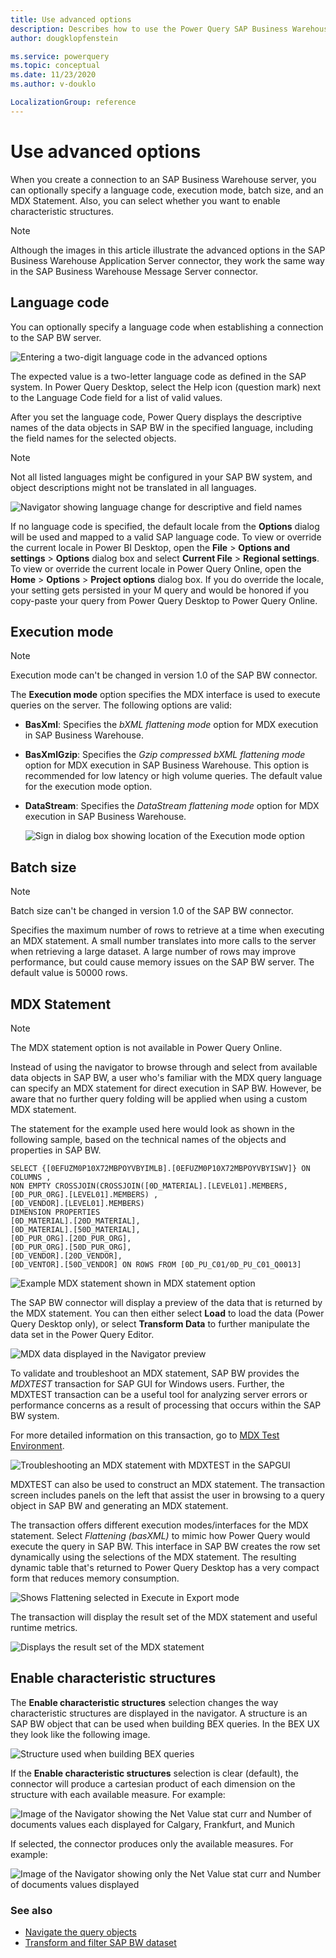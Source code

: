 ```yaml
---
title: Use advanced options
description: Describes how to use the Power Query SAP Business Warehouse connector advanced sign-in options.
author: dougklopfenstein

ms.service: powerquery
ms.topic: conceptual
ms.date: 11/23/2020
ms.author: v-douklo

LocalizationGroup: reference
---
```


# Use advanced options

When you create a connection to an SAP Business Warehouse server, you can optionally specify a language code, execution mode, batch size, and an MDX Statement. Also, you can select whether you want to enable characteristic structures.

>[!NOTE]
> Although the images in this article illustrate the advanced options in the SAP Business Warehouse Application Server connector, they work the same way in the SAP Business Warehouse Message Server connector.

## Language code

You can optionally specify a language code when establishing a connection to the SAP BW server.

![Entering a two-digit language code in the advanced options](language-code.png)

The expected value is a two-letter language code as defined in the SAP system. In Power Query Desktop, select the Help icon (question mark) next to the Language Code field for a list of valid values.

After you set the language code, Power Query displays the descriptive names of the data objects in SAP BW in the specified language, including the field names for the selected objects.

>[!NOTE]
> Not all listed languages might be configured in your SAP BW system, and object descriptions might not be translated in all languages.

![Navigator showing language change for descriptive and field names](navigator-language-option.png)

If no language code is specified, the default locale from the **Options** dialog will be used and mapped to a valid SAP language code. To view or override the current locale in Power BI Desktop, open the **File** > **Options and settings** > **Options** dialog box and select **Current File** > **Regional settings**. To view or override the current locale in Power Query Online, open the **Home** > **Options** > **Project options** dialog box. If you do override the locale, your setting gets persisted in your M query and would be honored if you copy-paste your query from Power Query Desktop to Power Query Online.

## Execution mode

>[!NOTE]
> Execution mode can't be changed in version 1.0 of the SAP BW connector.

The **Execution mode** option specifies the MDX interface is used to execute queries on the server. The following options are valid:

* **BasXml**: Specifies the *bXML flattening mode* option for MDX execution in SAP Business Warehouse.
* **BasXmlGzip**: Specifies the *Gzip compressed bXML flattening mode* option for MDX execution in SAP Business Warehouse. This option is recommended for low latency or high volume queries. The default value for the execution mode option.
* **DataStream**: Specifies the *DataStream flattening mode* option for MDX execution in SAP Business Warehouse.

   ![Sign in dialog box showing location of the Execution mode option](execution-mode.png)

## Batch size

>[!NOTE]
> Batch size can't be changed in version 1.0 of the SAP BW connector.

Specifies the maximum number of rows to retrieve at a time when executing an MDX statement. A small number translates into more calls to the server when retrieving a large dataset. A large number of rows may improve performance, but could cause memory issues on the SAP BW server. The default value is 50000 rows.

## MDX Statement

>[!NOTE]
>The MDX statement option is not available in Power Query Online. 

Instead of using the navigator to browse through and select from available data objects in SAP BW, a user who's familiar with the MDX query language can specify an MDX statement for direct execution in SAP BW. However, be aware that no further query folding will be applied when using a custom MDX statement.

The statement for the example used here would look as shown in the following sample, based on the technical names of the objects and properties in SAP BW. 

```
SELECT {[0EFUZM0P10X72MBPOYVBYIMLB].[0EFUZM0P10X72MBPOYVBYISWV]} ON COLUMNS ,
NON EMPTY CROSSJOIN(CROSSJOIN([0D_MATERIAL].[LEVEL01].MEMBERS,[0D_PUR_ORG].[LEVEL01].MEMBERS) ,
[0D_VENDOR].[LEVEL01].MEMBERS)
DIMENSION PROPERTIES
[0D_MATERIAL].[20D_MATERIAL],
[0D_MATERIAL].[50D_MATERIAL],
[0D_PUR_ORG].[20D_PUR_ORG],
[0D_PUR_ORG].[50D_PUR_ORG],
[0D_VENDOR].[20D_VENDOR],
[0D_VENTOR].[50D_VENDOR] ON ROWS FROM [0D_PU_C01/0D_PU_C01_Q0013]
```

![Example MDX statement shown in MDX statement option](example-mdx-statement.png)

The SAP BW connector will display a preview of the data that is returned by the MDX statement. You can then either select **Load** to load the data (Power Query Desktop only), or select **Transform Data** to further manipulate the data set in the Power Query Editor.

![MDX data displayed in the Navigator preview](mdx-preview-data.png)

To validate and troubleshoot an MDX statement, SAP BW provides the *MDXTEST* transaction for SAP GUI for Windows users. Further, the MDXTEST transaction can be a useful tool for analyzing server errors or performance concerns as a result of processing that occurs within the SAP BW system.

For more detailed information on this transaction, go to [MDX Test Environment](https://help.sap.com/viewer/64e2cdef95134a2b8870ccfa29cbedc3/7.3.15/en-US/19fdd486b13c43e2ad9f562a3222a480.html). 

![Troubleshooting an MDX statement with MDXTEST in the SAPGUI](mdxtest-in-sapgui.png)

MDXTEST can also be used to construct an MDX statement. The transaction screen includes panels on the left that assist the user in browsing to a query object in SAP BW and generating an MDX statement.

The transaction offers different execution modes/interfaces for the MDX statement. Select *Flattening (basXML)* to mimic how Power Query would execute the query in SAP BW. This interface in SAP BW creates the row set dynamically using the selections of the MDX statement. The resulting dynamic table that's returned to Power Query Desktop has a very compact form that reduces memory consumption.

![Shows Flattening selected in Execute in Export mode](select-flattening.png)

The transaction will display the result set of the MDX statement and useful runtime metrics.
 
![Displays the result set of the MDX statement](mdx-result-set.png)

## Enable characteristic structures

The **Enable characteristic structures** selection changes the way characteristic structures are displayed in the navigator. A structure is an SAP BW object that can be used when building BEX queries. In the BEX UX they look like the following image.

![Structure used when building BEX queries](characteristic-structures.png)

If the **Enable characteristic structures** selection is clear (default), the connector will produce a cartesian product of each dimension on the structure with each available measure. For example:

![Image of the Navigator showing the Net Value stat curr and Number of documents values each displayed for Calgary, Frankfurt, and Munich](clear-characteristic-structure.png)

If selected, the connector produces only the available measures. For example:

![Image of the Navigator showing only the Net Value stat curr and Number of documents values displayed](enable-characteristic-structure.png)

### See also

* [Navigate the query objects](navigate-query-objects.md)
* [Transform and filter SAP BW dataset](transform-filter-sap-bw-data.md)


